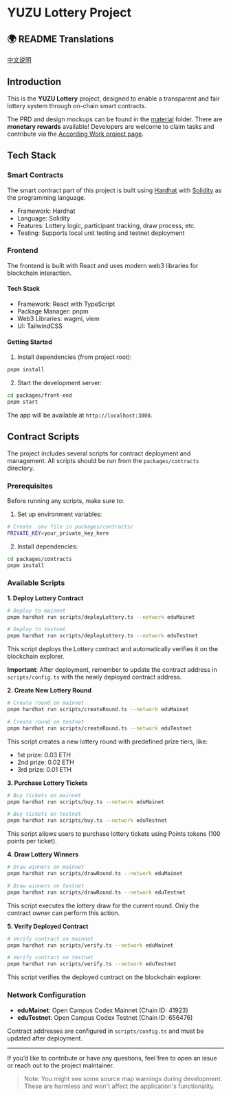 # YUZU Lottery Project

## 🌍 README Translations

[中文说明](./README_ZH.md)

## Introduction

This is the **YUZU Lottery** project, designed to enable a transparent and fair lottery system through on-chain smart contracts.

The PRD and design mockups can be found in the [material](./material/) folder. There are **monetary rewards** available! Developers are welcome to claim tasks and contribute via the [According Work project page](https://according.work/projects/67e166c587803b11c423a469/).

## Tech Stack

### Smart Contracts

The smart contract part of this project is built using [Hardhat](https://hardhat.org/) with [Solidity](https://docs.soliditylang.org/) as the programming language.

- Framework: Hardhat
- Language: Solidity
- Features: Lottery logic, participant tracking, draw process, etc.
- Testing: Supports local unit testing and testnet deployment

### Frontend

The frontend is built with React and uses modern web3 libraries for blockchain interaction.

#### Tech Stack

- Framework: React with TypeScript
- Package Manager: pnpm
- Web3 Libraries: wagmi, viem
- UI: TailwindCSS

#### Getting Started

1. Install dependencies (from project root):

```bash
pnpm install
```

2. Start the development server:

```bash
cd packages/front-end
pnpm start
```

The app will be available at `http://localhost:3000`.

## Contract Scripts

The project includes several scripts for contract deployment and management. All scripts should be run from the `packages/contracts` directory.

### Prerequisites

Before running any scripts, make sure to:

1. Set up environment variables:

```bash
# Create .env file in packages/contracts/
PRIVATE_KEY=your_private_key_here
```

2. Install dependencies:

```bash
cd packages/contracts
pnpm install
```

### Available Scripts

**1. Deploy Lottery Contract**

```bash
# Deploy to mainnet
pnpm hardhat run scripts/deployLottery.ts --network eduMainet

# Deploy to testnet
pnpm hardhat run scripts/deployLottery.ts --network eduTestnet
```

This script deploys the Lottery contract and automatically verifies it on the blockchain explorer.

**Important**: After deployment, remember to update the contract address in `scripts/config.ts` with the newly deployed contract address.

**2. Create New Lottery Round**

```bash
# Create round on mainnet
pnpm hardhat run scripts/createRound.ts --network eduMainet

# Create round on testnet
pnpm hardhat run scripts/createRound.ts --network eduTestnet
```

This script creates a new lottery round with predefined prize tiers, like:

- 1st prize: 0.03 ETH
- 2nd prize: 0.02 ETH
- 3rd prize: 0.01 ETH

**3. Purchase Lottery Tickets**

```bash
# Buy tickets on mainnet
pnpm hardhat run scripts/buy.ts --network eduMainet

# Buy tickets on testnet
pnpm hardhat run scripts/buy.ts --network eduTestnet
```

This script allows users to purchase lottery tickets using Points tokens (100 points per ticket).

**4. Draw Lottery Winners**

```bash
# Draw winners on mainnet
pnpm hardhat run scripts/drawRound.ts --network eduMainet

# Draw winners on testnet
pnpm hardhat run scripts/drawRound.ts --network eduTestnet
```

This script executes the lottery draw for the current round. Only the contract owner can perform this action.

**5. Verify Deployed Contract**

```bash
# Verify contract on mainnet
pnpm hardhat run scripts/verify.ts --network eduMainet

# Verify contract on testnet
pnpm hardhat run scripts/verify.ts --network eduTestnet
```

This script verifies the deployed contract on the blockchain explorer.

### Network Configuration

- **eduMainet**: Open Campus Codex Mainnet (Chain ID: 41923)
- **eduTestnet**: Open Campus Codex Testnet (Chain ID: 656476)

Contract addresses are configured in `scripts/config.ts` and must be updated after deployment.

---

If you’d like to contribute or have any questions, feel free to open an issue or reach out to the project maintainer.

> Note: You might see some source map warnings during development. These are harmless and won't affect the application's functionality.

